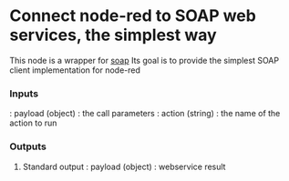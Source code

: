# Connect node-red to SOAP web services, the simplest way

This node is a wrapper for [soap](https://www.npmjs.com/package/soap)
Its goal is to provide the simplest SOAP client implementation for node-red
    
### Inputs

: payload (object) :  the call parameters
: action (string)          :  the name of the action to run

### Outputs

1. Standard output
: payload (object) : webservice result